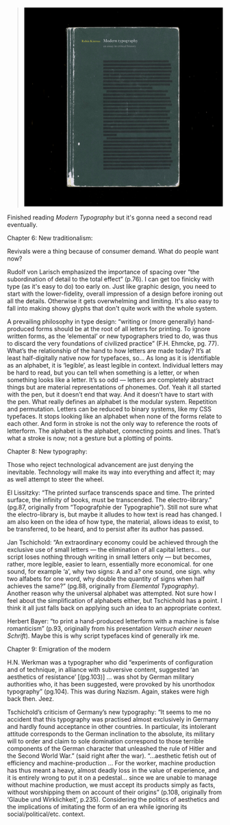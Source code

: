 <a name="kinross03"></a>

>![](images/2/kinross.jpg)

Finished reading *Modern Typography* but it's gonna need a second read eventually.

Chapter 6: New traditionalism:

Revivals were a thing because of consumer demand. What do people want now?

Rudolf von Larisch emphasized the importance of spacing over “the subordination of detail to the total effect” (p.76). I can get too finicky with type (as it's easy to do) too early on. Just like graphic design, you need to start with the lower-fidelity, overall impression of a design before ironing out all the details. Otherwise it gets overwhelming and limiting. It's also easy to fall into making showy glyphs that don't quite work with the whole system.

A prevailing philosophy in type design: “writing or (more generally) hand-produced forms should be at the root of all letters for printing. To ignore written forms, as the ‘elemental’ or new typographers tried to do, was thus to discard the very foundations of civilized practice” (F.H. Ehmcke, pg. 77). What’s the relationship of the hand to how letters are made today? It’s at least half-digitally native now for typefaces, so… As long as it is identifiable as an alphabet, it is ‘legible’, as least legible in context. Individual letters may be hard to read, but you can tell when something is a letter, or when something looks like a letter. It’s so odd — letters are completely abstract things but are material representations of phonemes. Oof. Yeah it all started with the pen, but it doesn’t end that way. And it doesn’t have to start with the pen. What really defines an alphabet is the modular system. Repetition and permutation. Letters can be reduced to binary systems, like my CSS typefaces. It stops looking like an alphabet when none of the forms relate to each other. And form in stroke is not the only way to reference the roots of letterform. The alphabet is the alphabet, connecting points and lines. That’s what a stroke is now; not a gesture but a plotting of points.

Chapter 8: New typography:

Those who reject technological advancement are just denying the inevitable. Technology will make its way into everything and affect it; may as well attempt to steer the wheel.

El Lissitzky: “The printed surface transcends space and time. The printed surface, the infinity of books, must be transcended. The electro-library.” (pg.87, originally from “Topografphie der Typographie”). Still not sure what the electro-library is, but maybe it alludes to how text is read has changed. I am also keen on the idea of how type, the material, allows ideas to exist, to be transferred, to be heard, and to persist after its author has passed.

Jan Tschichold: “An extraordinary economy could be achieved through the exclusive use of small letters — the elimination of all capital letters… our script loses nothing through writing in small letters only — but becomes, rather, more legible, easier to learn, essentially more economical. for one sound, for example ‘a’, why two signs: A and a? one sound, one sign. why two alfabets for one word, why double the quantity of signs when half achieves the same?” (pg.88, originally from *Elemental Typography*). Another reason why the universal alphabet was attempted. Not sure how I feel about the simplification of alphabets either, but Tschichold has a point. I think it all just falls back on applying such an idea to an appropriate context.

Herbert Bayer: “to print a hand-produced letterform with a machine is false romanticism” (p.93, originally from his presentation *Versuch einer neuen Schrift*). Maybe this is why script typefaces kind of generally irk me.

Chapter 9: Emigration of the modern

H.N. Werkman was a typographer who did “experiments of configuration and of technique, in alliance with subversive content, suggested ‘an aesthetics of resistance’ [(pg.103)] ... was shot by German military authorities who, it has been suggested, were provoked by his unorthodox typography” (pg.104). This was during Nazism. Again, stakes were high back then. Jeez.

Tschichold’s criticism of Germany’s new typography: “It seems to me no accident that this typography was practised almost exclusively in Germany and hardly found acceptance in other countries. In particular, its intolerant attitude corresponds to the German inclination to the absolute, its military will to order and claim to sole domination correspond to those terrible components of the German character that unleashed the rule of Hitler and the Second World War.” (said right after the war). “…aesthetic fetish out of efficiency and machine-production … For the worker, machine production has thus meant a heavy, almost deadly loss in the value of experience, and it is entirely wrong to put it on a pedestal… since we are unable to manage without machine production, we must accept its products simply as facts, without worshipping them on account of their origins” (p.108, originally from ‘Glaube und Wirklichkeit’, p.235). Considering the politics of aesthetics and the implications of imitating the form of an era while ignoring its social/political/etc. context.
